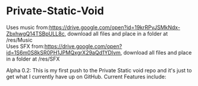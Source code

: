 # Private-Static-Void
Uses music from:https://drive.google.com/open?id=19krRPvJSMkNdx-ZbxhwgQ14TSBpULL8c, download all files and place in a folder at /res/Music
<br/>Uses SFX from:https://drive.google.com/open?id=1S6m0S8kSR0PH1JPMQxgrX29aQd1YDIvm, download all files and place in a folder at  /res/SFX

Alpha 0.2:
This is my first push to the Private Static void repo and it's just to get what I currently have up on GitHub.
Current Features include:
